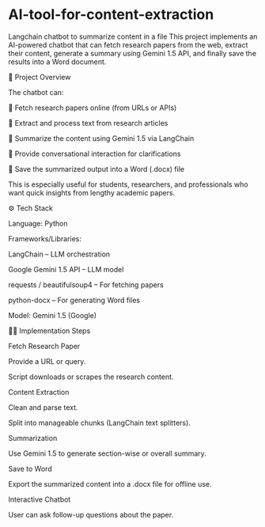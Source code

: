 # AI-tool-for-content-extraction
Langchain chatbot to summarize content in a file
This project implements an AI-powered chatbot that can fetch research papers from the web, extract their content, generate a summary using Gemini 1.5 API, and finally save the results into a Word document.

📌 Project Overview

The chatbot can:

🔎 Fetch research papers online (from URLs or APIs)

📑 Extract and process text from research articles

🧠 Summarize the content using Gemini 1.5 via LangChain

💬 Provide conversational interaction for clarifications

📄 Save the summarized output into a Word (.docx) file

This is especially useful for students, researchers, and professionals who want quick insights from lengthy academic papers.

⚙️ Tech Stack

Language: Python

Frameworks/Libraries:

LangChain
 – LLM orchestration

Google Gemini 1.5 API
 – LLM model

requests / beautifulsoup4 – For fetching papers

python-docx – For generating Word files

Model: Gemini 1.5 (Google)

🧑‍💻 Implementation Steps

Fetch Research Paper

Provide a URL or query.

Script downloads or scrapes the research content.

Content Extraction

Clean and parse text.

Split into manageable chunks (LangChain text splitters).

Summarization

Use Gemini 1.5 to generate section-wise or overall summary.

Save to Word

Export the summarized content into a .docx file for offline use.

Interactive Chatbot

User can ask follow-up questions about the paper.
